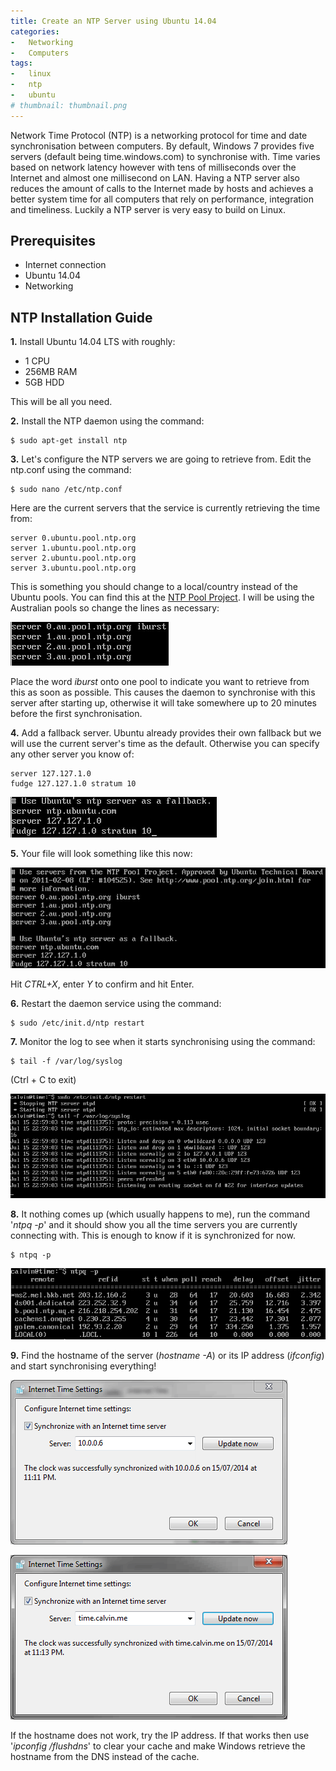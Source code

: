 ```yaml
---
title: Create an NTP Server using Ubuntu 14.04
categories:
-   Networking
-   Computers
tags:
-   linux
-   ntp
-   ubuntu
# thumbnail: thumbnail.png
---
```


Network Time Protocol (NTP) is a networking protocol for time and date synchronisation between computers. By default, Windows 7 provides five servers (default being time.windows.com) to synchronise with. Time varies based on network latency however with tens of milliseconds over the Internet and almost one millisecond on LAN. Having a NTP server also reduces the amount of calls to the Internet made by hosts and achieves a better system time for all computers that rely on performance, integration and timeliness. Luckily a NTP server is very easy to build on Linux.

<!-- more -->

## Prerequisites

*   Internet connection
*   Ubuntu 14.04
*   Networking

## NTP Installation Guide

**1.** Install Ubuntu 14.04 LTS with roughly:

*   1 CPU
*   256MB RAM
*   5GB HDD

This will be all you need.

**2.** Install the NTP daemon using the command:

```shell-session
$ sudo apt-get install ntp
```

**3.** Let's configure the NTP servers we are going to retrieve from. Edit the ntp.conf using the command:

```shell-session
$ sudo nano /etc/ntp.conf
```

Here are the current servers that the service is currently retrieving the time from:

```
server 0.ubuntu.pool.ntp.org
server 1.ubuntu.pool.ntp.org
server 2.ubuntu.pool.ntp.org
server 3.ubuntu.pool.ntp.org
```

This is something you should change to a local/country instead of the Ubuntu pools. You can find this at the [NTP Pool Project](http://www.pool.ntp.org). I will be using the Australian pools so change the lines as necessary:

[![updated servers](24.png)](24.png)

Place the word _iburst_ onto one pool to indicate you want to retrieve from this as soon as possible. This causes the daemon to synchronise with this server after starting up, otherwise it will take somewhere up to 20 minutes before the first synchronisation.

**4.** Add a fallback server. Ubuntu already provides their own fallback but we will use the current server's time as the default. Otherwise you can specify any other server you know of:

```
server 127.127.1.0
fudge 127.127.1.0 stratum 10
```

[![fallback server](35.png)](35.png)

**5.** Your file will look something like this now:

[![config](43.png)](43.png)

Hit _CTRL+X_, enter _Y_ to confirm and hit Enter.

**6.** Restart the daemon service using the command:

```shell-session
$ sudo /etc/init.d/ntp restart
```

**7.** Monitor the log to see when it starts synchronising using the command:

```shell-session
$ tail -f /var/log/syslog
```

(Ctrl + C to exit)

[![restart server](53.png)](53.png)

**8.** It nothing comes up (which usually happens to me), run the command '_ntpq -p_' and it should show you all the time servers you are currently connecting with. This is enough to know if it is synchronized for now.

```shell-session
$ ntpq -p
```

[![polling server](63.png)](63.png)

**9.** Find the hostname of the server (_hostname -A_) or its IP address (_ifconfig_) and start synchronising everything!

[![sync with ntp server](71.png)](71.png)

[![sync using FQDN](91.png)](91.png)

If the hostname does not work, try the IP address. If that works then use '_ipconfig /flushdns_' to clear your cache and make Windows retrieve the hostname from the DNS instead of the cache.
